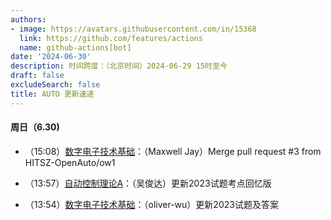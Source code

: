 ```yaml
---
authors:
- image: https://avatars.githubusercontent.com/in/15368
  link: https://github.com/features/actions
  name: github-actions[bot]
date: '2024-06-30'
description: 时间跨度：（北京时间）2024-06-29 15时至今
draft: false
excludeSearch: false
title: AUTO 更新速递
---
```


#### 周日（6.30) 

- （15:08）[数字电子技术基础](https://github.com/HITSZ-OpenAuto/EE1009)：（Maxwell Jay）Merge pull request #3 from HITSZ-OpenAuto/ow1

- （13:57）[自动控制理论A](https://github.com/HITSZ-OpenAuto/AUTO3001A)：（吴俊达）更新2023试题考点回忆版

- （13:54）[数字电子技术基础](https://github.com/HITSZ-OpenAuto/EE1009)：（oliver-wu）更新2023试题及答案

